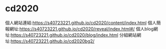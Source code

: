 # cd2020
個人網站連結:https://s40723221.github.io/cd2020/content/index.html
個人簡報網址:https://s40723221.github.io/cd2020/reveal/index.html#/
個人blog網址:https://s40723221.github.io/cd2020/blog/index.html
分組網站網址:https://s40723221.github.io/cd2020bg2/
